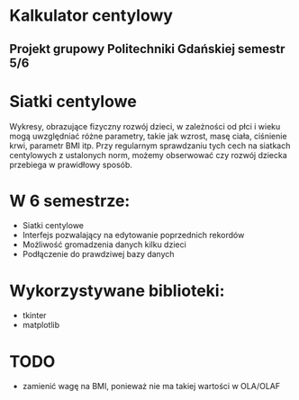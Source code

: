 # Kalkulator centylowy
## Projekt grupowy Politechniki Gdańskiej semestr 5/6 

# Siatki centylowe
Wykresy, obrazujące fizyczny rozwój dzieci, w zależności od płci i wieku mogą uwzględniać różne parametry, takie jak wzrost, masę ciała, ciśnienie krwi, parametr BMI itp. Przy regularnym sprawdzaniu tych cech na siatkach centylowych z ustalonych norm, możemy obserwować czy rozwój dziecka przebiega w prawidłowy sposób.

# W 6 semestrze:
* Siatki centylowe
* Interfejs pozwalający na edytowanie poprzednich rekordów
* Możliwość gromadzenia danych kilku dzieci
* Podłączenie do prawdziwej bazy danych

# Wykorzystywane biblioteki:
* tkinter
* matplotlib

# TODO
* zamienić wagę na BMI, ponieważ nie ma takiej wartości w OLA/OLAF